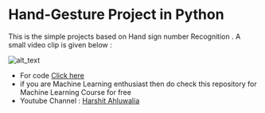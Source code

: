 # Hand-Gesture Project in Python
This is the simple projects based on Hand sign number Recognition . 
A small video clip is given below :

![alt_text](https://github.com/harshitahluwalia7895/Hand-Gesture/blob/master/GIF_20190106_110113.gif)
* For code [Click here ](https://github.com/harshitahluwalia7895/Hand-Gesture/blob/master/Handgesture.py)
* if you are Machine Learning enthusiast then do check this repository for Machine Learning Course for free 
* Youtube Channel : [Harshit Ahluwalia](https://www.youtube.com/channel/UCEmaIhwwcot0vtzw6PDOF4Q)
